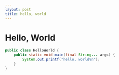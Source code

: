 ```yaml
---
layout: post
title: hello, world
---
```

# Hello, World

```java
public class HelloWorld {
    public static void main(final String... args) {
        System.out.printf("hello, world%n");
    }
}
```
